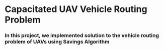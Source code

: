 # Capacitated UAV Vehicle Routing Problem

### In this project, we implemented solution to the vehicle routing problem of UAVs using Savings Algorithm

